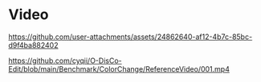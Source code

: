 # Video


https://github.com/user-attachments/assets/24862640-af12-4b7c-85bc-d9f4ba882402

https://github.com/cyqii/O-DisCo-Edit/blob/main/Benchmark/ColorChange/ReferenceVideo/001.mp4

